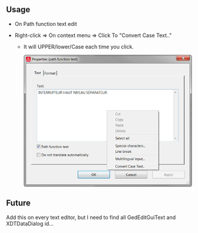## Usage

* On Path function text edit 
* Right-click => On context menu => Click To "Convert Case Text.."

  * It will UPPER/lower/Case each time you click.

    ![](screenshot\1.png)

    

## Future

Add this on every text editor, but I need to find all GedEditGuiText and XDTDataDialog id...



​	
